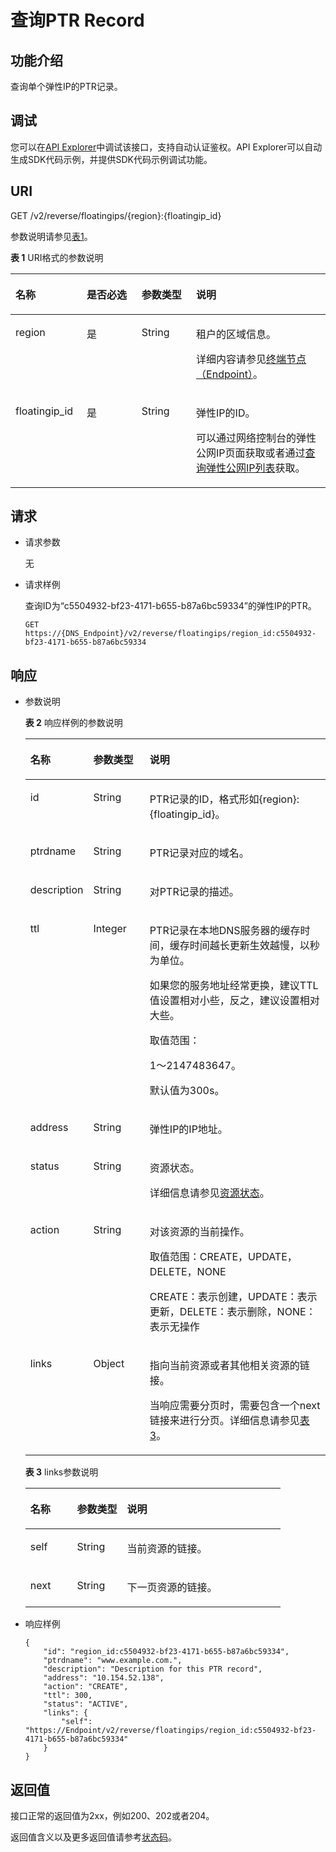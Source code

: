 # 查询PTR Record<a name="dns_api_66003"></a>

## 功能介绍<a name="section18389930"></a>

查询单个弹性IP的PTR记录。

## 调试<a name="section1062181918110"></a>

您可以在[API Explorer](https://apiexplorer.developer.huaweicloud.com/apiexplorer/doc?product=DNS&api=ShowPtrRecordSet)中调试该接口，支持自动认证鉴权。API Explorer可以自动生成SDK代码示例，并提供SDK代码示例调试功能。

## URI<a name="section31291646"></a>

GET /v2/reverse/floatingips/\{region\}:\{floatingip\_id\}

参数说明请参见[表1](#table21421675)。

**表 1**  URI格式的参数说明

<a name="table21421675"></a>
<table><thead align="left"><tr id="rf5eb1b4b32f8403bb0acf9d017b51ee5"><th class="cellrowborder" valign="top" width="22.64%" id="mcps1.2.5.1.1"><p id="a3c7e1e08fe294e3e82e1797588253df5"><a name="a3c7e1e08fe294e3e82e1797588253df5"></a><a name="a3c7e1e08fe294e3e82e1797588253df5"></a>名称</p>
</th>
<th class="cellrowborder" valign="top" width="17.37%" id="mcps1.2.5.1.2"><p id="adc5414917a3c400cb8857a02b29eb94d"><a name="adc5414917a3c400cb8857a02b29eb94d"></a><a name="adc5414917a3c400cb8857a02b29eb94d"></a>是否必选</p>
</th>
<th class="cellrowborder" valign="top" width="17.349999999999998%" id="mcps1.2.5.1.3"><p id="a9ce61a6198d44964bdc496d82601e141"><a name="a9ce61a6198d44964bdc496d82601e141"></a><a name="a9ce61a6198d44964bdc496d82601e141"></a>参数类型</p>
</th>
<th class="cellrowborder" valign="top" width="42.64%" id="mcps1.2.5.1.4"><p id="zh-cn_topic_0042318613_p517246718149"><a name="zh-cn_topic_0042318613_p517246718149"></a><a name="zh-cn_topic_0042318613_p517246718149"></a>说明</p>
</th>
</tr>
</thead>
<tbody><tr id="rfa1eb070d71448a9b2fbaa5917068657"><td class="cellrowborder" valign="top" width="22.64%" headers="mcps1.2.5.1.1 "><p id="ae661ce94166a4825a0aad48ed9e3a0e3"><a name="ae661ce94166a4825a0aad48ed9e3a0e3"></a><a name="ae661ce94166a4825a0aad48ed9e3a0e3"></a>region</p>
</td>
<td class="cellrowborder" valign="top" width="17.37%" headers="mcps1.2.5.1.2 "><p id="ac4b80f38e0ef4382be487f39931804d3"><a name="ac4b80f38e0ef4382be487f39931804d3"></a><a name="ac4b80f38e0ef4382be487f39931804d3"></a>是</p>
</td>
<td class="cellrowborder" valign="top" width="17.349999999999998%" headers="mcps1.2.5.1.3 "><p id="a0a1bf1099829467e967689705fc84fe5"><a name="a0a1bf1099829467e967689705fc84fe5"></a><a name="a0a1bf1099829467e967689705fc84fe5"></a>String</p>
</td>
<td class="cellrowborder" valign="top" width="42.64%" headers="mcps1.2.5.1.4 "><p id="a939d47bc868d44c290326fb1df4c5e00"><a name="a939d47bc868d44c290326fb1df4c5e00"></a><a name="a939d47bc868d44c290326fb1df4c5e00"></a>租户的区域信息。</p>
<p id="p5433349018149"><a name="p5433349018149"></a><a name="p5433349018149"></a>详细内容请参见<a href="终端节点（Endpoint）.md">终端节点（Endpoint）</a>。</p>
</td>
</tr>
<tr id="r0588e91c222b4483b97fe5b2e56f79bb"><td class="cellrowborder" valign="top" width="22.64%" headers="mcps1.2.5.1.1 "><p id="ac3563e9e05cc422ab54a9d288aa5810c"><a name="ac3563e9e05cc422ab54a9d288aa5810c"></a><a name="ac3563e9e05cc422ab54a9d288aa5810c"></a>floatingip_id</p>
</td>
<td class="cellrowborder" valign="top" width="17.37%" headers="mcps1.2.5.1.2 "><p id="af475fd33d3fc4310b7f5a1f14e1fa9c9"><a name="af475fd33d3fc4310b7f5a1f14e1fa9c9"></a><a name="af475fd33d3fc4310b7f5a1f14e1fa9c9"></a>是</p>
</td>
<td class="cellrowborder" valign="top" width="17.349999999999998%" headers="mcps1.2.5.1.3 "><p id="a2fe0b089a6a14db1a241b4d93dc9fd5a"><a name="a2fe0b089a6a14db1a241b4d93dc9fd5a"></a><a name="a2fe0b089a6a14db1a241b4d93dc9fd5a"></a>String</p>
</td>
<td class="cellrowborder" valign="top" width="42.64%" headers="mcps1.2.5.1.4 "><p id="ad2fce4accef8431b86dcaca0bd572a60"><a name="ad2fce4accef8431b86dcaca0bd572a60"></a><a name="ad2fce4accef8431b86dcaca0bd572a60"></a>弹性IP的ID。</p>
<p id="p5553155134916"><a name="p5553155134916"></a><a name="p5553155134916"></a>可以通过网络控制台的弹性公网IP页面获取或者通过<a href="https://support.huaweicloud.com/api-eip/eip_api_0003.html" target="_blank" rel="noopener noreferrer">查询弹性公网IP列表</a>获取。</p>
</td>
</tr>
</tbody>
</table>

## 请求<a name="section13189358"></a>

-   请求参数

    无

-   请求样例

    查询ID为“c5504932-bf23-4171-b655-b87a6bc59334”的弹性IP的PTR。

    ```
    GET https://{DNS_Endpoint}/v2/reverse/floatingips/region_id:c5504932-bf23-4171-b655-b87a6bc59334
    ```


## 响应<a name="section51595365"></a>

-   参数说明

    **表 2**  响应样例的参数说明

    <a name="table28278595"></a>
    <table><thead align="left"><tr id="rc433fa5ceea44999bda6baae10282bed"><th class="cellrowborder" valign="top" width="18.23%" id="mcps1.2.4.1.1"><p id="zh-cn_topic_0042318613_p690539418456"><a name="zh-cn_topic_0042318613_p690539418456"></a><a name="zh-cn_topic_0042318613_p690539418456"></a>名称</p>
    </th>
    <th class="cellrowborder" valign="top" width="19.139999999999997%" id="mcps1.2.4.1.2"><p id="aec3926ab378e4c9fafd96942ae9c2f24"><a name="aec3926ab378e4c9fafd96942ae9c2f24"></a><a name="aec3926ab378e4c9fafd96942ae9c2f24"></a>参数类型</p>
    </th>
    <th class="cellrowborder" valign="top" width="62.629999999999995%" id="mcps1.2.4.1.3"><p id="zh-cn_topic_0042318613_p781187018456"><a name="zh-cn_topic_0042318613_p781187018456"></a><a name="zh-cn_topic_0042318613_p781187018456"></a>说明</p>
    </th>
    </tr>
    </thead>
    <tbody><tr id="rf59c1308b662423d9e5c5eb972f057a1"><td class="cellrowborder" valign="top" width="18.23%" headers="mcps1.2.4.1.1 "><p id="af1202b164f13422d896f91d34faf7c44"><a name="af1202b164f13422d896f91d34faf7c44"></a><a name="af1202b164f13422d896f91d34faf7c44"></a>id</p>
    </td>
    <td class="cellrowborder" valign="top" width="19.139999999999997%" headers="mcps1.2.4.1.2 "><p id="aa0e1ad68e67146a3a89bc538709063e9"><a name="aa0e1ad68e67146a3a89bc538709063e9"></a><a name="aa0e1ad68e67146a3a89bc538709063e9"></a>String</p>
    </td>
    <td class="cellrowborder" valign="top" width="62.629999999999995%" headers="mcps1.2.4.1.3 "><p id="a48e534dd79ef418ab79ff1303a8ff149"><a name="a48e534dd79ef418ab79ff1303a8ff149"></a><a name="a48e534dd79ef418ab79ff1303a8ff149"></a>PTR记录的ID，格式形如{region}:{floatingip_id}。</p>
    </td>
    </tr>
    <tr id="r8de792b7f9bb42a5bbd359fd67c55802"><td class="cellrowborder" valign="top" width="18.23%" headers="mcps1.2.4.1.1 "><p id="affabc5d973dd43ef8f81431cfbba2e4d"><a name="affabc5d973dd43ef8f81431cfbba2e4d"></a><a name="affabc5d973dd43ef8f81431cfbba2e4d"></a>ptrdname</p>
    </td>
    <td class="cellrowborder" valign="top" width="19.139999999999997%" headers="mcps1.2.4.1.2 "><p id="a8d449d79abdf400cacc28050075effe9"><a name="a8d449d79abdf400cacc28050075effe9"></a><a name="a8d449d79abdf400cacc28050075effe9"></a>String</p>
    </td>
    <td class="cellrowborder" valign="top" width="62.629999999999995%" headers="mcps1.2.4.1.3 "><p id="a695a30773b7b4545a348899428360b0c"><a name="a695a30773b7b4545a348899428360b0c"></a><a name="a695a30773b7b4545a348899428360b0c"></a>PTR记录对应的域名。</p>
    </td>
    </tr>
    <tr id="r07959df68aa640f7b2550a4ec13bd321"><td class="cellrowborder" valign="top" width="18.23%" headers="mcps1.2.4.1.1 "><p id="a58edc66abfd94b8d88234ccc87f993ef"><a name="a58edc66abfd94b8d88234ccc87f993ef"></a><a name="a58edc66abfd94b8d88234ccc87f993ef"></a>description</p>
    </td>
    <td class="cellrowborder" valign="top" width="19.139999999999997%" headers="mcps1.2.4.1.2 "><p id="a585f5fc28a9746e0ae2a07ca866d0979"><a name="a585f5fc28a9746e0ae2a07ca866d0979"></a><a name="a585f5fc28a9746e0ae2a07ca866d0979"></a>String</p>
    </td>
    <td class="cellrowborder" valign="top" width="62.629999999999995%" headers="mcps1.2.4.1.3 "><p id="a26cda8d7c28c484a8555271f1b7c9c18"><a name="a26cda8d7c28c484a8555271f1b7c9c18"></a><a name="a26cda8d7c28c484a8555271f1b7c9c18"></a>对PTR记录的描述。</p>
    </td>
    </tr>
    <tr id="rc07302b7ba7748e2bd3ba03f66d4d046"><td class="cellrowborder" valign="top" width="18.23%" headers="mcps1.2.4.1.1 "><p id="ac280dc3e9e514cb4bb61dc356b75c265"><a name="ac280dc3e9e514cb4bb61dc356b75c265"></a><a name="ac280dc3e9e514cb4bb61dc356b75c265"></a>ttl</p>
    </td>
    <td class="cellrowborder" valign="top" width="19.139999999999997%" headers="mcps1.2.4.1.2 "><p id="a2faf54e82d504a619ab8183ab083c6f4"><a name="a2faf54e82d504a619ab8183ab083c6f4"></a><a name="a2faf54e82d504a619ab8183ab083c6f4"></a>Integer</p>
    </td>
    <td class="cellrowborder" valign="top" width="62.629999999999995%" headers="mcps1.2.4.1.3 "><p id="p73714549431"><a name="p73714549431"></a><a name="p73714549431"></a>PTR记录在本地DNS服务器的缓存时间，缓存时间越长更新生效越慢，以秒为单位。</p>
    <p id="p1837175484310"><a name="p1837175484310"></a><a name="p1837175484310"></a>如果您的服务地址经常更换，建议TTL值设置相对小些，反之，建议设置相对大些。</p>
    <p id="a23cf8b6abe1245a294fde1b3cdc68e76"><a name="a23cf8b6abe1245a294fde1b3cdc68e76"></a><a name="a23cf8b6abe1245a294fde1b3cdc68e76"></a>取值范围：</p>
    <p id="abb10491c52064bc0a5fb65a66c645c01"><a name="abb10491c52064bc0a5fb65a66c645c01"></a><a name="abb10491c52064bc0a5fb65a66c645c01"></a>1～2147483647。</p>
    <p id="p1859919134417"><a name="p1859919134417"></a><a name="p1859919134417"></a>默认值为300s。</p>
    </td>
    </tr>
    <tr id="rb0577738b87a4dafb23d0a1ef4cac7ed"><td class="cellrowborder" valign="top" width="18.23%" headers="mcps1.2.4.1.1 "><p id="a6c80427db35e48689eb4ae318fc8fa30"><a name="a6c80427db35e48689eb4ae318fc8fa30"></a><a name="a6c80427db35e48689eb4ae318fc8fa30"></a>address</p>
    </td>
    <td class="cellrowborder" valign="top" width="19.139999999999997%" headers="mcps1.2.4.1.2 "><p id="aa917e102919f4ac98c625e33f516baee"><a name="aa917e102919f4ac98c625e33f516baee"></a><a name="aa917e102919f4ac98c625e33f516baee"></a>String</p>
    </td>
    <td class="cellrowborder" valign="top" width="62.629999999999995%" headers="mcps1.2.4.1.3 "><p id="a01a51f050f414b669b4a08478ede886e"><a name="a01a51f050f414b669b4a08478ede886e"></a><a name="a01a51f050f414b669b4a08478ede886e"></a>弹性IP的IP地址。</p>
    </td>
    </tr>
    <tr id="r9d3448295e68459db0bade4562e211a5"><td class="cellrowborder" valign="top" width="18.23%" headers="mcps1.2.4.1.1 "><p id="a29ee325b52134a3f847bbee5c91b1da3"><a name="a29ee325b52134a3f847bbee5c91b1da3"></a><a name="a29ee325b52134a3f847bbee5c91b1da3"></a>status</p>
    </td>
    <td class="cellrowborder" valign="top" width="19.139999999999997%" headers="mcps1.2.4.1.2 "><p id="a0db39a1fe84849a5b1a1e8b334e41e5b"><a name="a0db39a1fe84849a5b1a1e8b334e41e5b"></a><a name="a0db39a1fe84849a5b1a1e8b334e41e5b"></a>String</p>
    </td>
    <td class="cellrowborder" valign="top" width="62.629999999999995%" headers="mcps1.2.4.1.3 "><p id="a133beb6a97ed42bdac622271072840e6"><a name="a133beb6a97ed42bdac622271072840e6"></a><a name="a133beb6a97ed42bdac622271072840e6"></a>资源状态。</p>
    <p id="zh-cn_topic_0042318613_p55966391353"><a name="zh-cn_topic_0042318613_p55966391353"></a><a name="zh-cn_topic_0042318613_p55966391353"></a>详细信息请参见<a href="枚举类型.md#section33673592114748">资源状态</a>。</p>
    </td>
    </tr>
    <tr id="rb4683cb844214f51ae468943568b4cde"><td class="cellrowborder" valign="top" width="18.23%" headers="mcps1.2.4.1.1 "><p id="a1d911558e18444b3896ace2ed6ccbaec"><a name="a1d911558e18444b3896ace2ed6ccbaec"></a><a name="a1d911558e18444b3896ace2ed6ccbaec"></a>action</p>
    </td>
    <td class="cellrowborder" valign="top" width="19.139999999999997%" headers="mcps1.2.4.1.2 "><p id="ae39f64d2c5af4dae91b509416f77d31d"><a name="ae39f64d2c5af4dae91b509416f77d31d"></a><a name="ae39f64d2c5af4dae91b509416f77d31d"></a>String</p>
    </td>
    <td class="cellrowborder" valign="top" width="62.629999999999995%" headers="mcps1.2.4.1.3 "><p id="zh-cn_topic_0042318613_p507362318456"><a name="zh-cn_topic_0042318613_p507362318456"></a><a name="zh-cn_topic_0042318613_p507362318456"></a>对该资源的当前操作。</p>
    <p id="a7560251cd28e4dd9b678da457820ee30"><a name="a7560251cd28e4dd9b678da457820ee30"></a><a name="a7560251cd28e4dd9b678da457820ee30"></a>取值范围：CREATE，UPDATE，DELETE，NONE</p>
    <p id="zh-cn_topic_0042318613_p178601911399"><a name="zh-cn_topic_0042318613_p178601911399"></a><a name="zh-cn_topic_0042318613_p178601911399"></a>CREATE：表示创建，UPDATE：表示更新，DELETE：表示删除，NONE：表示无操作</p>
    </td>
    </tr>
    <tr id="re6d739b3d80f4bcda0e2ad834dc1d66f"><td class="cellrowborder" valign="top" width="18.23%" headers="mcps1.2.4.1.1 "><p id="zh-cn_topic_0042318613_p204899518456"><a name="zh-cn_topic_0042318613_p204899518456"></a><a name="zh-cn_topic_0042318613_p204899518456"></a>links</p>
    </td>
    <td class="cellrowborder" valign="top" width="19.139999999999997%" headers="mcps1.2.4.1.2 "><p id="ad894d21cefa74634a62f6964f84019f6"><a name="ad894d21cefa74634a62f6964f84019f6"></a><a name="ad894d21cefa74634a62f6964f84019f6"></a>Object</p>
    </td>
    <td class="cellrowborder" valign="top" width="62.629999999999995%" headers="mcps1.2.4.1.3 "><p id="ab163171b57cd4600a059890e5f4373ce"><a name="ab163171b57cd4600a059890e5f4373ce"></a><a name="ab163171b57cd4600a059890e5f4373ce"></a>指向当前资源或者其他相关资源的链接。</p>
    <p id="a4dc7ac60268d4291a27544e93c236e22"><a name="a4dc7ac60268d4291a27544e93c236e22"></a><a name="a4dc7ac60268d4291a27544e93c236e22"></a>当响应需要分页时，需要包含一个next链接来进行分页。详细信息请参见<a href="#table354521744216">表3</a>。</p>
    </td>
    </tr>
    </tbody>
    </table>

    **表 3**  links参数说明

    <a name="table354521744216"></a>
    <table><thead align="left"><tr id="row954518179427"><th class="cellrowborder" valign="top" width="18.3018301830183%" id="mcps1.2.4.1.1"><p id="p654513173424"><a name="p654513173424"></a><a name="p654513173424"></a>名称</p>
    </th>
    <th class="cellrowborder" valign="top" width="19.591959195919593%" id="mcps1.2.4.1.2"><p id="p654551714212"><a name="p654551714212"></a><a name="p654551714212"></a>参数类型</p>
    </th>
    <th class="cellrowborder" valign="top" width="62.10621062106211%" id="mcps1.2.4.1.3"><p id="p1545141717427"><a name="p1545141717427"></a><a name="p1545141717427"></a>说明</p>
    </th>
    </tr>
    </thead>
    <tbody><tr id="row3545101710429"><td class="cellrowborder" valign="top" width="18.3018301830183%" headers="mcps1.2.4.1.1 "><p id="p115467171428"><a name="p115467171428"></a><a name="p115467171428"></a>self</p>
    </td>
    <td class="cellrowborder" valign="top" width="19.591959195919593%" headers="mcps1.2.4.1.2 "><p id="p254611713427"><a name="p254611713427"></a><a name="p254611713427"></a>String</p>
    </td>
    <td class="cellrowborder" valign="top" width="62.10621062106211%" headers="mcps1.2.4.1.3 "><p id="p5546171744214"><a name="p5546171744214"></a><a name="p5546171744214"></a>当前资源的链接。</p>
    </td>
    </tr>
    <tr id="row2458163435118"><td class="cellrowborder" valign="top" width="18.3018301830183%" headers="mcps1.2.4.1.1 "><p id="p136561245153620"><a name="p136561245153620"></a><a name="p136561245153620"></a>next</p>
    </td>
    <td class="cellrowborder" valign="top" width="19.591959195919593%" headers="mcps1.2.4.1.2 "><p id="p19656144517367"><a name="p19656144517367"></a><a name="p19656144517367"></a>String</p>
    </td>
    <td class="cellrowborder" valign="top" width="62.10621062106211%" headers="mcps1.2.4.1.3 "><p id="p76567451365"><a name="p76567451365"></a><a name="p76567451365"></a>下一页资源的链接。</p>
    </td>
    </tr>
    </tbody>
    </table>


-   响应样例

    ```
    {
        "id": "region_id:c5504932-bf23-4171-b655-b87a6bc59334",
        "ptrdname": "www.example.com.",
        "description": "Description for this PTR record",
        "address": "10.154.52.138",
        "action": "CREATE",
        "ttl": 300,
        "status": "ACTIVE",
        "links": {
            "self": "https://Endpoint/v2/reverse/floatingips/region_id:c5504932-bf23-4171-b655-b87a6bc59334"
        }
    }
    ```


## 返回值<a name="section9249181042119"></a>

接口正常的返回值为2xx，例如200、202或者204。

返回值含义以及更多返回值请参考[状态码](状态码.md)。


